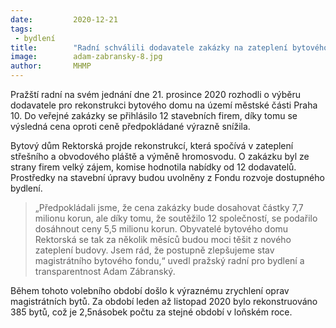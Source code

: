```yaml
---
date:         2020-12-21
tags:         
 - bydlení
title:        "Radní schválili dodavatele zakázky na zateplení bytového domu. Cena bude o 30 procent nižší, než se předpokládalo"
image: 	      adam-zabransky-8.jpg
author:       MHMP
---
```

 
Pražští radní na svém jednání dne 21. prosince 2020 rozhodli o výběru dodavatele pro rekonstrukci bytového domu na území městské části Praha 10. Do veřejné zakázky se přihlásilo 12 stavebních firem, díky tomu se výsledná cena oproti ceně předpokládané výrazně snížila.

Bytový dům Rektorská projde rekonstrukcí, která spočívá v zateplení střešního a obvodového pláště a výměně hromosvodu. O zakázku byl ze strany firem velký zájem, komise hodnotila nabídky od 12 dodavatelů. Prostředky na stavební úpravy budou uvolněny z Fondu rozvoje dostupného bydlení.

> „Předpokládali jsme, že cena zakázky bude dosahovat částky 7,7 milionu korun, ale díky tomu, že soutěžilo 12 společností, se podařilo dosáhnout ceny 5,5 milionu korun. Obyvatelé bytového domu Rektorská se tak za několik měsíců budou moci těšit z nového zateplení budovy. Jsem rád, že postupně zlepšujeme stav magistrátního bytového fondu,“ uvedl pražský radní pro bydlení a transparentnost Adam Zábranský.

Během tohoto volebního období došlo k výraznému zrychlení oprav magistrátních bytů. Za období leden až listopad 2020 bylo rekonstruováno 385 bytů, což je 2,5násobek počtu za stejné období v loňském roce.
